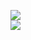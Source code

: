 [![](https://img.shields.io/badge/Made%20With-Github%20Spray-lightgrey.svg?style=for-the-badge&logo=github)](https://github.com/Annihil/github-spray#28312)  
[![](https://i.imgur.com/2DrTn0Z.gif)](https://github.com/Annihil/github-spray)